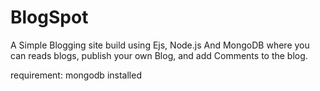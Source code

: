 # BlogSpot
A Simple Blogging site build using Ejs, Node.js And MongoDB where you can reads blogs, publish your own Blog, and add Comments to the blog.

requirement: mongodb installed
